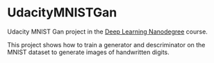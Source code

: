 # UdacityMNISTGan
Udacity MNIST Gan project in the [Deep Learning Nanodegree](https://www.udacity.com/course/deep-learning-nanodegree--nd101) course.

This project shows how to train a generator and descriminator on the MNIST dataset to generate images of handwritten digits.
